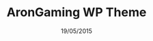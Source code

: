 ---
title: AronGaming WP Theme
date: 19/05/2015
categories: 
  - WordPress Themes
tags:
  - HTML
  - CSS
  - JavaScript
  - PHP
images: /assets/AronG.jpg
logo: /assets/logo/arongaming.png
madefor: https://arongaming.com
---
